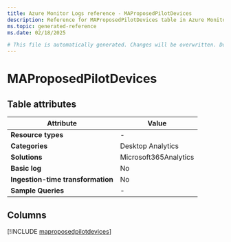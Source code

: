 ```yaml
---
title: Azure Monitor Logs reference - MAProposedPilotDevices
description: Reference for MAProposedPilotDevices table in Azure Monitor Logs.
ms.topic: generated-reference
ms.date: 02/18/2025

# This file is automatically generated. Changes will be overwritten. Do not change this file directly.
---
```


# MAProposedPilotDevices




## Table attributes

|Attribute|Value|
|---|---|
|**Resource types**|-|
|**Categories**|Desktop Analytics|
|**Solutions**| Microsoft365Analytics|
|**Basic log**|No|
|**Ingestion-time transformation**|No|
|**Sample Queries**|-|



## Columns
  
[!INCLUDE [maproposedpilotdevices](~/reusable-content/ce-skilling/azure/includes/azure-monitor/reference/tables/maproposedpilotdevices-include.md)]
